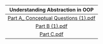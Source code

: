 |                    Understanding Abstraction in OOP                             |
| :------------------------------------------------------------------------: |
|[Part A_ Conceptual Questions (1).pdf](https://github.com/user-attachments/files/20030801/Part.A_.Conceptual.Questions.1.pdf) |
| [Part B (1).pdf](https://github.com/user-attachments/files/20030885/Part.B.1.pdf)| 
| [Part C.pdf](https://github.com/user-attachments/files/20030953/Part.C.pdf)|
